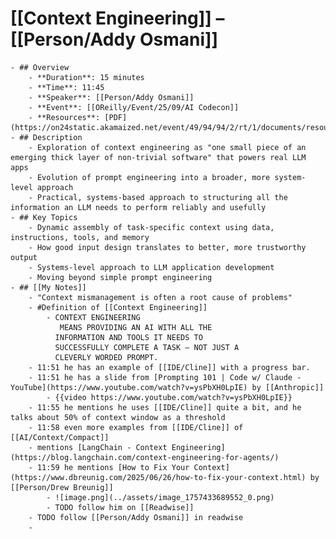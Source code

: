 # [[Context Engineering]] – [[Person/Addy Osmani]]
	- ## Overview
		- **Duration**: 15 minutes
		- **Time**: 11:45
		- **Speaker**: [[Person/Addy Osmani]]
		- **Event**: [[OReilly/Event/25/09/AI Codecon]]
		- **Resources**: [PDF](https://on24static.akamaized.net/event/49/94/94/2/rt/1/documents/resourceList1757373124706/oreillycontextengineering1757373124706.pdf)
	- ## Description
		- Exploration of context engineering as "one small piece of an emerging thick layer of non-trivial software" that powers real LLM apps
		- Evolution of prompt engineering into a broader, more system-level approach
		- Practical, systems-based approach to structuring all the information an LLM needs to perform reliably and usefully
	- ## Key Topics
		- Dynamic assembly of task-specific context using data, instructions, tools, and memory
		- How good input design translates to better, more trustworthy output
		- Systems-level approach to LLM application development
		- Moving beyond simple prompt engineering
	- ## [[My Notes]]
		- "Context mismanagement is often a root cause of problems"
		- #Definition of [[Context Engineering]]
			- CONTEXT ENGINEERING
			   MEANS PROVIDING AN AI WITH ALL THE
			  INFORMATION AND TOOLS IT NEEDS TO
			  SUCCESSFULLY COMPLETE A TASK – NOT JUST A
			  CLEVERLY WORDED PROMPT.
		- 11:51 he has an example of [[IDE/Cline]] with a progress bar.
		- 11:51 he has a slide from [Prompting 101 | Code w/ Claude - YouTube](https://www.youtube.com/watch?v=ysPbXH0LpIE) by [[Anthropic]]
			- {{video https://www.youtube.com/watch?v=ysPbXH0LpIE}}
		- 11:55 he mentions he uses [[IDE/Cline]] quite a bit, and he talks about 50% of context window as a threshold
		- 11:58 even more examples from [[IDE/Cline]] of [[AI/Context/Compact]]
		- mentions [LangChain - Context Engineering](https://blog.langchain.com/context-engineering-for-agents/)
		- 11:59 he mentions [How to Fix Your Context](https://www.dbreunig.com/2025/06/26/how-to-fix-your-context.html) by [[Person/Drew Breunig]]
			- ![image.png](../assets/image_1757433689552_0.png)
			- TODO follow him on [[Readwise]]
		- TODO follow [[Person/Addy Osmani]] in readwise
		-